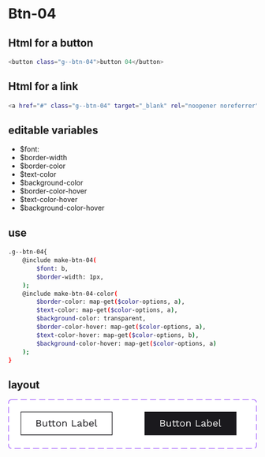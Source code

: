 # Btn-04

## Html for a button

```sh
<button class="g--btn-04">button 04</button>
```

## Html for a link

```sh
<a href="#" class="g--btn-04" target="_blank" rel="noopener noreferrer">button 04</a>
```

## editable variables
- $font:
- $border-width
- $border-color
- $text-color
- $background-color
- $border-color-hover
- $text-color-hover
- $background-color-hover

## use
```sh
.g--btn-04{
    @include make-btn-04(
        $font: b,
        $border-width: 1px,
    );
    @include make-btn-04-color(
        $border-color: map-get($color-options, a),
        $text-color: map-get($color-options, a),
        $background-color: transparent,
        $border-color-hover: map-get($color-options, a),
        $text-color-hover: map-get($color-options, b),
        $background-color-hover: map-get($color-options, a)
    );
}
```

## layout
![alt text][btn-04]

[btn-04]: /src/img/global-components/btn/btn-04.svg 